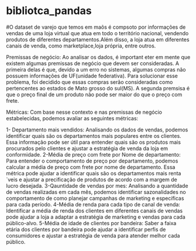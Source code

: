 # bibliotca_pandas

#O dataset de varejo que temos em maõs é compsoto por informações de vendas de uma loja virtual que atua em todo o território nacional, vendendo produtos de diferentes departamentos.Além disso, a loja atua em diferentes canais de venda, como marketplace,loja própria, entre outros.

Premissas de negócio:
Ao analisar os dados, é important eter em mente que existem algumas premissas de negócio que devem ser consideradas. A primeira delas é que, devido a um erro no sistemas, algumas compras não possuem informações de UF(unidade federativa). Para solucionar esse problema, foi decidido que essas compras serão consideradas como pertencentes ao estados de Mato grosso do sul(MS). A segunda premsisa é que o preço final de um produto não pode ser maior do que o preço com frete.

Métricas:
Com base nesse contexto e nas premissas de negócio estabelecidas, podemos avaliar as seguintes métricas:

1- Departamento mais vendidos: Analisando os dados de vendas, podemos identificar quais são os departamentos mais populares entre os clientes. Essa informação pode ser útil para entender quais são os produtos mais procurados pelo clientes e ajustar a estratégia de venda da loja em conformidade.
2-Média de preço com frete por Nome de departamento: Para entender o comportamento de preço por departamento, podemos calcular a média de preço com frete por nome de departamento. Essa métrica pode ajudar a identificar quais são os departamentos mais renta´veis e ajustar a precificação de produtos de acordo com a margem de lucro desejada.
3-Qauntidade de vendas por mes: Analisando a quantidade de vendas realizadas em cada mês, podemos identificar sazonalidades no comportamento de como planejar campanhas de marketing e específicas para cada período.
4-Média de renda para cada tipo de canal de venda: Identificar a média de renda dos clientes em diferentes canais de vendas pode ajudar a loja a adaptar a estratégia de marketing e vendas para cada público-alvo.
5-Média de idade de clientes por bandeira: Saber a faixa etária dos clientes por bandeira pode ajudar a identificar perfis de consumidores e ajustar a estratégia de venda para atender melhor cada público.
